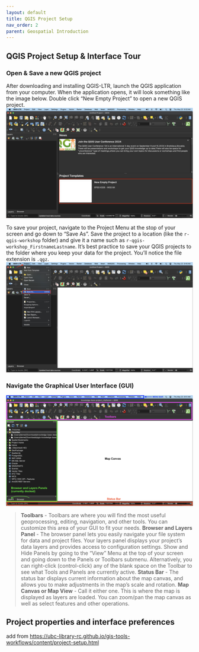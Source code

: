 ```yaml
---
layout: default
title: QGIS Project Setup
nav_order: 2
parent: Geospatial Introduction
---
```



## QGIS Project Setup & Interface Tour

### Open & Save a new QGIS project
After downloading and installing QGIS-LTR, launch the QGIS application from your computer. When the application opens, it will look something like the image below. Double click “New Empty Project” to open a new QGIS project.
![new qgis project](./images/new-empty-project_20240523.png)

To save your project, navigate to the Project Menu at the stop of your screen and go down to “Save As”. Save the project to a location (like the        `r-qgis-workshop` folder) and give it a name such as `r-qgis-workshop_FirstnameLastname`. It’s best practice to save your QGIS projects to the folder where you keep your data for the project. You’ll notice the file extension is `.qgz`.
![save as](./images/save-as_20240523.png)

### Navigate the Graphical User Interface (GUI)
![qgis gui](./images/qgis-gui_20240523.png)
<br>

> **Toolbars** - Toolbars are where you will find the most useful geoprocessing, editing, navigation, and other tools. You can customize this area of your GUI to fit your needs.
> **Browser and Layers Panel** - The browser panel lets you easily navigate your file system for data and project files. Your layers panel displays your project’s data layers and provides access to configuration settings. Show and Hide Panels by going to the “View” Menu at the top of your screen and going down to the Panels or Toolbars submenu. Alternatively, you can right-click (control-click) any of the blank space on the Toolbar to see what Tools and Panels are currently active.
> **Status Bar** - The status bar displays current information about the map canvas, and allows you to make adjustments in the map’s scale and rotation.
> **Map Canvas or Map View** - Call it either one. This is where the map is displayed as layers are loaded. You can zoom/pan the map canvas as well as select features and other operations.

## Project properties and interface preferences 

add from https://ubc-library-rc.github.io/gis-tools-workflows/content/project-setup.html




